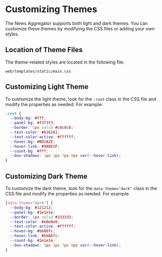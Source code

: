 # Customizing Themes

The News Aggregator supports both light and dark themes. You can customize these themes by modifying the CSS files or adding your own styles.

## Location of Theme Files

The theme-related styles are located in the following file:

```
web/templates/static/main.css
```

## Customizing Light Theme

To customize the light theme, look for the `:root` class in the CSS file and modify the properties as needed. For example:

```css
:root {
  --body-bg: #fff;
  --panel-bg: #f3f3f3;
  --border: 1px solid #c8c8c8;
  --text-color: #616161;
  --text-color-active: #ffffff;
  --hover-bg: #BD2A2E;
  --hover-link: #980E2F;
  --count-bg: #fff;
  --box-shadows: 1px 1px 7px 0px var(--hover-link);
}
```

## Customizing Dark Theme

To customize the dark theme, look for the `data-theme="dark"` class in the CSS file and modify the properties as needed. For example:

```css
[data-theme="dark"] {
  --body-bg: #121212;
  --panel-bg: #1e1e1e;
  --border: 1px solid #333333;
  --text-color: #e0e0e0;
  --text-color-active: #ffffff;
  --hover-bg: #bb86fc;
  --hover-link: #bb86fc;
  --count-bg: #1e1e1e;
  --box-shadows: 1px 1px 7px 0px var(--hover-link);
}
```